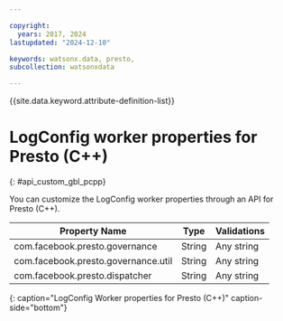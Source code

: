 ```yaml
---

copyright:
  years: 2017, 2024
lastupdated: "2024-12-10"

keywords: watsonx.data, presto,
subcollection: watsonxdata

---
```


{{site.data.keyword.attribute-definition-list}}

# LogConfig worker properties for Presto (C++)
{: #api_custom_gbl_pcpp}

You can customize the LogConfig worker properties through an API for Presto (C++).

|Property Name | Type | Validations |
|-- | -- | --|
|com.facebook.presto.governance | String | Any string |
|com.facebook.presto.governance.util | String |Any string |
|com.facebook.presto.dispatcher | String | Any string |
{: caption="LogConfig Worker properties for Presto (C++)" caption-side="bottom"}
